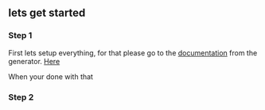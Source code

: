 ## lets get started

### Step 1
First lets setup everything, for that please go to the [documentation](https://mediamonks.github.io/generator-richmedia-temple/) from the generator. [Here](https://mediamonks.github.io/generator-richmedia-temple/)

When your done with that

### Step 2

